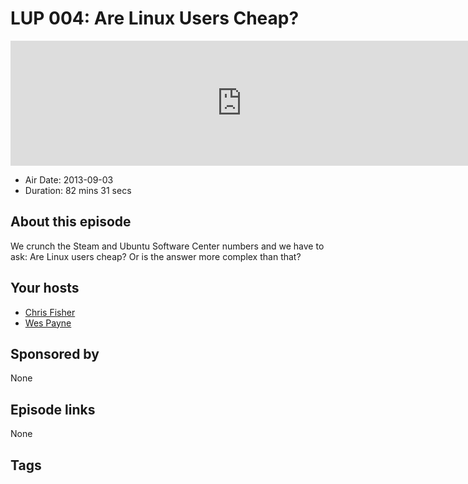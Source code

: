 # LUP 004: Are Linux Users Cheap?

<iframe src="https://player.fireside.fm/v2/RUkczH-V+48utNITa?theme=dark" width="740" height="200" frameborder="0" scrolling="no"></iframe>

* Air Date: 2013-09-03
* Duration: 82 mins 31 secs

## About this episode

We crunch the Steam and Ubuntu Software Center numbers and we have to ask: Are Linux users cheap? Or is the answer more complex than that?

## Your hosts
* [Chris Fisher](https://linuxunplugged.com/hosts/chrislas)
* [Wes Payne](https://linuxunplugged.com/hosts/wes)

## Sponsored by

None



## Episode links

None



## Tags

